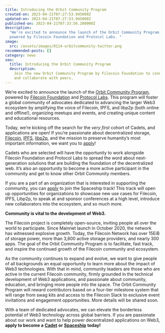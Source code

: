 ```yaml
---
title: Introducing the Orbit Community Program
created-on: 2023-04-21T07:27:53.945000Z
updated-on: 2023-04-21T07:27:53.945000Z
published-on: 2023-04-21T07:33:56.200000Z
description:
  "We’re excited to announce the launch of the Orbit Community Program,
  powered by Filecoin Foundation and Protocol Labs. "
image:
  src: /assets/images/0114-orbitcommunity-twitter.png
recommended-posts: []
category: news
seo:
  title: Introducing the Orbit Community Program
  description:
    Join the new Orbit Community Program by Filecoin Foundation to connect
    and collaborate with peers.
---
```


We’re excited to announce the launch of the [Orbit Community Program](https://orbitcommunity.filecoin.io/), powered by [Filecoin Foundation](https://fil.org/) and [Protocol Labs](https://protocol.ai/). This program will foster a global community of advocates dedicated to advancing the larger Web3 ecosystem by amplifying the voice of Filecoin, IPFS, and libp2p (both online and offline!), organizing meetups and events, and creating unique content and educational resources.

Today, we’re kicking off the search for the _very first_ cohort of Cadets, and applications are open! If you’re passionate about decentralized storage, [Filecoin](https://filecoin.io/), [IPFS](https://ipfs.io/), [libp2p](https://libp2p.io/), and the mission to preserve humanity’s most important information, we want you to [apply](https://btktvjuobzm.typeform.com/to/Dv6FWzlr)!

Cadets who are selected will have the opportunity to work alongside Filecoin Foundation and Protocol Labs to spread the word about next-generation solutions that are building the foundation of the decentralized web. It’s also an opportunity to become a more active participant in the community and get to know other Orbit Community members.

If you are a part of an organization that is interested in supporting the community, you can [apply](https://btktvjuobzm.typeform.com/to/XgSjcHyz) to join the Spaceship track! This track will open up opportunities for organizations to showcase new use cases for Filecoin, IPFS, Libp2p, to speak at and sponsor conferences at a high level, introduce new collaborators into the ecosystem, and so much more.

**Community is vital to the development of Web3.**

The Filecoin project is completely open-source, inviting people all over the world to participate. Since Mainnet launch in October 2020, the network has witnessed explosive growth. Today, the Filecoin Network has over 15EiB of storage power, more than 3,800 active storage providers, and nearly 300 apps. The goal of the Orbit Community Program is to facilitate, fast track, and inspire the continued growth of the Filecoin community and ecosystem.

As the community continues to expand and evolve, we want to give people of all backgrounds an equal opportunity to learn more about the impact of Web3 technologies. With that in mind, community leaders are those who are active in the current Filecoin community, firmly grounded in the technical development of Web3 applications, and passionate about community, education, and bringing more people into the space. The Orbit Community Program will reward contributors based on a four-tier milestone system that will range from swag kits and access to the Filecoin Slack to exclusive event invitations and engagement opportunities. More details will be shared soon.

With a team of dedicated advocates, we can elevate the borderless potential of Web3 technology across global barriers. If you are passionate about our work and want to help power decentralized applications on Web3, **apply to become a** [**Cadet**](https://btktvjuobzm.typeform.com/to/Dv6FWzlr) **or** [**Spaceship**](https://btktvjuobzm.typeform.com/to/XgSjcHyz) **today!**
